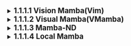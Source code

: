 
  <details> 
   <summary>
   <b style="font-size: larger;">1.1.1.1 Vision Mamba(Vim) </b> <!--   1.1.1.1  Vision Mamba(Vim)   -->
   </summary>   
    
   The Paper: [Vision Mamba: Efficient Visual Representation Learning with Bidirectional State Space Model](https://arxiv.org/abs/2401.09417)

  这篇文章与Vision Transformer非常相似

贡献：

- Mamba block里面的扫描方向是双向的，前向和反向，反向通过使用flip()实现
- 使用了0，1或者2两个cls token：
  - 0个cls token，使用max mean进行最后预测
  - 1个cls token，可以把cls token插入在头部，尾部，中间，或者随机位置
  - 2个cls token，一个尾部，一个头部
   

<img src="https://github.com/BaoBao0926/Overview-of-Reproduced-Project/blob/main/Code/009.Vision%20Mamba(Vim)/architecture.png" alt="Model" style="width: 600px; height: auto;"/>
    
</details>


  <details> 
   <summary>
   <b style="font-size: larger;">1.1.1.2 Visual Mamba(VMamba) </b>    <!--   1.1.1.2  Visual Mamba(VMamba)   -->
   </summary>   
    
   The Paper: [VMamba: Visual State Space Model](https://arxiv.org/abs/2401.10166)

整体架构与Swim Transoformer相似

贡献：

   - 2D Selective Scan(SS2D): 使用了四个方向，竖着的在代码中是通过交换宽和高来实现的
   - VSS Block: 改变了Mamba block内部的运行方式
   - Architecutre: 使用了类似于Swim Transformer的架构

<img src="https://github.com/BaoBao0926/Paper_reading/blob/main/Image/1.Mamba/1.1%20VisionMamba/1.1.1%20Backbone_network/VMamba.png" alt="Model" style="width: 600px; height: auto;"/>
    

</details>


<details> 
   <summary>
   <b style="font-size: larger;">1.1.1.3 Mamba-ND </b>          <!--   1.1.1.3  Mamba-ND   -->
   </summary>   
    
   The Paper: [VMaMamba-ND: Selective State Space Modeling for Multi-Dimensional Data](https://arxiv.org/abs/2402.05892)

 
  这篇文章认为自己是多维数据的general-implementation
   
   贡献:

   - 提出了Later-level和Block-level两个level去进行scan：
     - Layer-level: 在一个mamba block里面，有多个不同方向的通路
     - Block-level: 现在假设一个mamba block只有一个方向，现在有多个不同方向的block按照不同的顺序组和到了一起形成了整体架构
   - In Block-level, 尝试了 H+H-W+W-T+T-, [H+H-][W+W-][T+T-], [H+H-W+W-][T+T-]. 发现 H+H-W+W-T+T- 是最好的. 不过这部分的代码很难理解
   - 使用了三种scan-dactorization策略。但是我没有理解是干嘛的

<img src="https://github.com/BaoBao0926/Paper_reading/blob/main/Image/1.Mamba/1.1%20VisionMamba/1.1.1%20Backbone_network/Mamba-ND.png" alt="Model" style="width: 600px; height: auto;"/>
    

</details>

<details> 
   <summary>
   <b style="font-size: larger;">1.1.1.4 Local Mamba </b>          <!--   1.1.1.4  Local Mamba   -->
   </summary>   
    
   The Paper: [LocalMamba: Visual State Space Model with Windowed Selective Scan](https://arxiv.org/pdf/2403.09338)

  基于Vim和VMamba为baseline，有更好的表现
   
   贡献:

   - 提出了Fig.1c的方式去进行scan，一个一个local window进行扫描，有两个大小，2 * 2 和 7 * 7
   - 在一个mamba block里面，使用了四个分路，方向和怎么选择如下
     - 方向有：vertical, vertical-filp, horizontial, horizontial-flip, 2*2 window, 7*7 window
     - 如何选择：inspired by DARTS, 使用了一个可训练的网络和可学习的factor，来选择一个block里面应该选择上面8个方向的那四个
   - SCAAttm, spatial and channel attention modules: this module can enhance the itegration of diverse features and eliminate extraneous information shown in Fig.3.b. 这似乎是一种注意力机制模块

<img src="https://github.com/BaoBao0926/Paper_reading/blob/main/Image/1.Mamba/1.1%20VisionMamba/1.1.1%20Backbone_network/LocalMamba.png" alt="Model" style="width: 600px; height: auto;"/>
    
   <br />

</details>


</details>      <!--    -----------------------------------------  1.1.1 Vision Mamba Backbone Network  -------------------------------------------------------  -->


